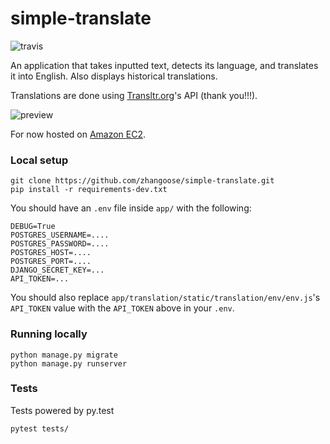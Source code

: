 simple-translate
====
![travis](https://travis-ci.org/zhangoose/simple-translate.svg?branch=master)

An application that takes inputted text, detects its language, and translates it into English. Also displays historical translations.

Translations are done using [Transltr.org](http://transltr.org/)'s API (thank you!!!).

![preview](https://d17oy1vhnax1f7.cloudfront.net/items/063y1b0b1J1j2k3h0W3g/Screen%20Recording%202016-12-29%20at%2005.27%20PM.gif?v=9e8e58fe)

For now hosted on [Amazon EC2](http://ec2-35-166-234-91.us-west-2.compute.amazonaws.com/).

### Local setup

```
git clone https://github.com/zhangoose/simple-translate.git
pip install -r requirements-dev.txt
```

You should have an `.env` file inside `app/` with the following:

```
DEBUG=True
POSTGRES_USERNAME=....
POSTGRES_PASSWORD=....
POSTGRES_HOST=....
POSTGRES_PORT=....
DJANGO_SECRET_KEY=...
API_TOKEN=...
```

You should also replace `app/translation/static/translation/env/env.js`'s `API_TOKEN` value with the `API_TOKEN` above in your `.env`.

### Running locally

```
python manage.py migrate
python manage.py runserver
```

### Tests

Tests powered by py.test

```
pytest tests/
```

